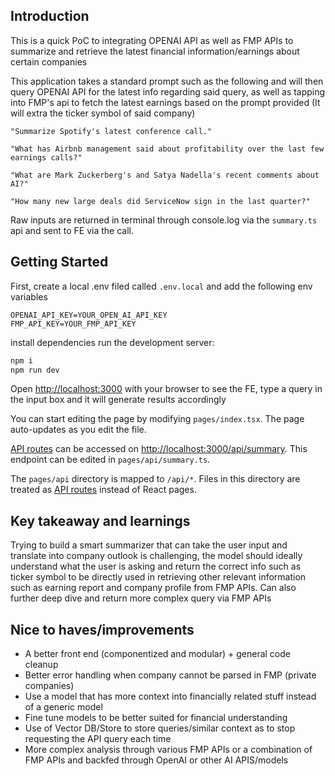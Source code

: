 ## Introduction

This is a quick PoC to integrating OPENAI API as well as FMP APIs to summarize and retrieve the latest financial information/earnings about certain companies

This application takes a standard prompt such as the following and will then query OPENAI API for the latest info regarding said query, as well as tapping into FMP's api to fetch the latest earnings based on the prompt provided (It will extra the ticker symbol of said company)

```
"Summarize Spotify's latest conference call."

"What has Airbnb management said about profitability over the last few earnings calls?"

"What are Mark Zuckerberg's and Satya Nadella's recent comments about AI?"

"How many new large deals did ServiceNow sign in the last quarter?"
```

Raw inputs are returned in terminal through console.log via the `summary.ts` api and sent to FE via the call.

## Getting Started

First, create a local .env filed called `.env.local` and add the following env variables

```
OPENAI_API_KEY=YOUR_OPEN_AI_API_KEY
FMP_API_KEY=YOUR_FMP_API_KEY

```

install dependencies run the development server:

```bash
npm i
npm run dev
```

Open [http://localhost:3000](http://localhost:3000) with your browser to see the FE, type a query in the input box and it will generate results accordingly

You can start editing the page by modifying `pages/index.tsx`. The page auto-updates as you edit the file.

[API routes](https://nextjs.org/docs/api-routes/introduction) can be accessed on [http://localhost:3000/api/summary](http://localhost:3000/api/summary). This endpoint can be edited in `pages/api/summary.ts`.

The `pages/api` directory is mapped to `/api/*`. Files in this directory are treated as [API routes](https://nextjs.org/docs/api-routes/introduction) instead of React pages.

## Key takeaway and learnings

Trying to build a smart summarizer that can take the user input and translate into company outlook is challenging, the model should ideally understand what the user is asking and return the correct info such as ticker symbol to be directly used in retrieving other relevant information such as earning report and company profile from FMP APIs. Can also further deep dive and return more complex query via FMP APIs

## Nice to haves/improvements

- A better front end (componentized and modular) + general code cleanup
- Better error handling when company cannot be parsed in FMP (private companies)
- Use a model that has more context into financially related stuff instead of a generic model
- Fine tune models to be better suited for financial understanding
- Use of Vector DB/Store to store queries/similar context as to stop requesting the API query each time
- More complex analysis through various FMP APIs or a combination of FMP APIs and backfed through OpenAI or other AI APIS/models

